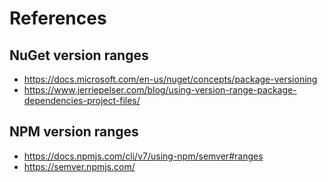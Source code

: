 # References

## NuGet version ranges
* https://docs.microsoft.com/en-us/nuget/concepts/package-versioning
* https://www.jerriepelser.com/blog/using-version-range-package-dependencies-project-files/

## NPM version ranges
* https://docs.npmjs.com/cli/v7/using-npm/semver#ranges
* https://semver.npmjs.com/

